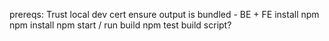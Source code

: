 prereqs:
Trust local dev cert
ensure output is bundled - BE + FE
install npm
npm install
npm start / run build
npm test
build script?
